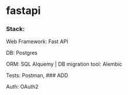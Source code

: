 # fastapi

### Stack:

Web Framework: Fast API

DB: Postgres

ORM: SQL Alquemy |
DB migration tool: Alembic

Tests: Postman, ### ADD

Auth: OAuth2
